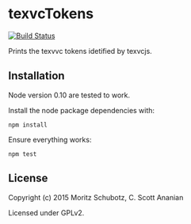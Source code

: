 # texvcTokens
[![Build Status][1]][2]

Prints the texvvc tokens idetified by texvcjs.

## Installation

Node version 0.10 are tested to work.

Install the node package dependencies with:
```
npm install
```
Ensure everything works:
```
npm test
```
## License

Copyright (c) 2015 Moritz Schubotz, C. Scott Ananian

Licensed under GPLv2.


[1]: https://travis-ci.org/physikerwelt/texvcTokens.svg
[2]: https://travis-ci.org/physikerwelt/texvcTokens
